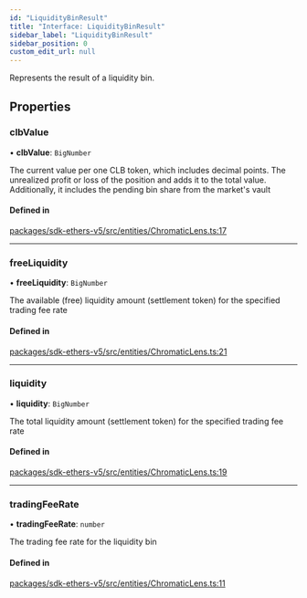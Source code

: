 ```yaml
---
id: "LiquidityBinResult"
title: "Interface: LiquidityBinResult"
sidebar_label: "LiquidityBinResult"
sidebar_position: 0
custom_edit_url: null
---
```


Represents the result of a liquidity bin.

## Properties

### clbValue

• **clbValue**: `BigNumber`

The current value per one CLB token, which includes decimal points.
The unrealized profit or loss of the position and adds it to the total value.
Additionally, it includes the pending bin share from the market's vault

#### Defined in

[packages/sdk-ethers-v5/src/entities/ChromaticLens.ts:17](https://github.com/chromatic-protocol/sdk/blob/ef8569b/packages/sdk-ethers-v5/src/entities/ChromaticLens.ts#L17)

___

### freeLiquidity

• **freeLiquidity**: `BigNumber`

The available (free) liquidity amount (settlement token) for the specified trading fee rate

#### Defined in

[packages/sdk-ethers-v5/src/entities/ChromaticLens.ts:21](https://github.com/chromatic-protocol/sdk/blob/ef8569b/packages/sdk-ethers-v5/src/entities/ChromaticLens.ts#L21)

___

### liquidity

• **liquidity**: `BigNumber`

The total liquidity amount (settlement token) for the specified trading fee rate

#### Defined in

[packages/sdk-ethers-v5/src/entities/ChromaticLens.ts:19](https://github.com/chromatic-protocol/sdk/blob/ef8569b/packages/sdk-ethers-v5/src/entities/ChromaticLens.ts#L19)

___

### tradingFeeRate

• **tradingFeeRate**: `number`

The trading fee rate for the liquidity bin

#### Defined in

[packages/sdk-ethers-v5/src/entities/ChromaticLens.ts:11](https://github.com/chromatic-protocol/sdk/blob/ef8569b/packages/sdk-ethers-v5/src/entities/ChromaticLens.ts#L11)

